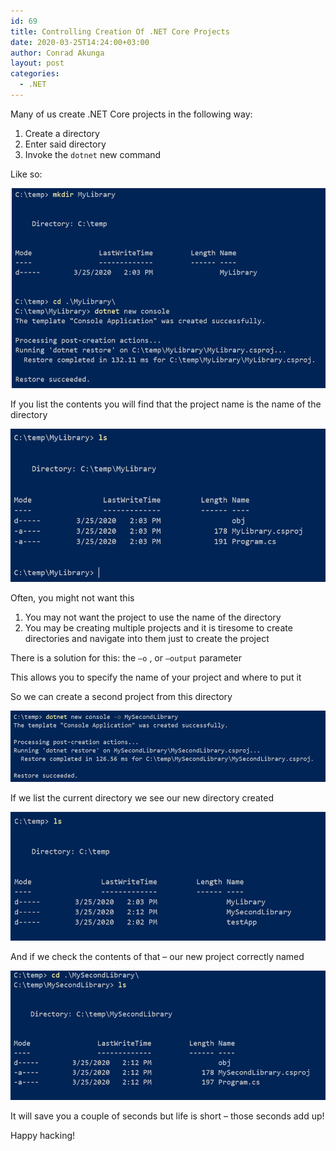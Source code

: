 ```yaml
---
id: 69
title: Controlling Creation Of .NET Core Projects
date: 2020-03-25T14:24:00+03:00
author: Conrad Akunga
layout: post
categories:
  - .NET
---
```

Many of us create .NET Core projects in the following way:

  1. Create a directory
  2. Enter said directory
  3. Invoke the `dotnet` new command

Like so:

![](../images/2020/03/25-May-1.png)

If you list the contents you will find that the project name is the name of the directory

![](../images/2020/03/25-May-2.png)

Often, you might not want this

  1. You may not want the project to use the name of the directory
  2. You may be creating multiple projects and it is tiresome to create directories and navigate into them just to create the project

There is a solution for this: the `–o` , or `–output` parameter

This allows you to specify the name of your project and where to put it

So we can create a second project from this directory

![](../images/2020/03/25-Mar-3.png)

If we list the current directory we see our new directory created

![](../images/2020/03/25-Mar-4.png)

And if we check the contents of that – our new project correctly named

![](../images/2020/03/25-Mar-5.png)

It will save you a couple of seconds but life is short – those seconds add up!

Happy hacking!